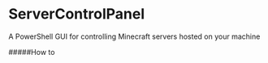 # ServerControlPanel
A PowerShell GUI for controlling Minecraft servers hosted on your machine

#####How to 
